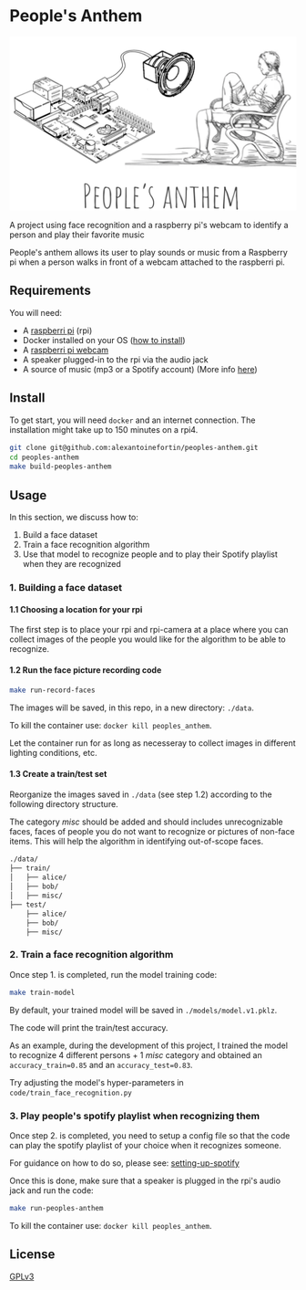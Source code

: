 # People's Anthem

![peoples-anthem-logo](./assets/logo.png "People's anthem")

A project using face recognition and a raspberry pi's webcam to identify a person and play their favorite music

People's anthem allows its user to play sounds or music from a Raspberry pi when a person walks in front of a webcam attached to the raspberri pi.

## Requirements
You will need:
* A [raspberri pi](https://www.raspberrypi.org/) (rpi)
* Docker installed on your OS ([how to install](https://docs.docker.com/engine/install/debian/))
* A [raspberri pi webcam](https://www.raspberrypi.org/products/camera-module-v2/)
* A speaker plugged-in to the rpi via the audio jack
* A source of music (mp3 or a Spotify account) (More info [here](doc/setting-up-spotify.md))


## Install
To get start, you will need `docker` and an internet connection.
The installation might take up to 150 minutes on a rpi4.

```bash
git clone git@github.com:alexantoinefortin/peoples-anthem.git
cd peoples-anthem
make build-peoples-anthem
```



## Usage
In this section, we discuss how to:
1. Build a face dataset
2. Train a face recognition algorithm
3. Use that model to recognize people and to play their Spotify playlist when they are recognized

### 1. Building a face dataset

#### 1.1 Choosing a location for your rpi
The first step is to place your rpi and rpi-camera at a place where you can collect images of the people you would like for the algorithm to be able to recognize.

#### 1.2 Run the face picture recording code
```bash
make run-record-faces
```
The images will be saved, in this repo, in a new directory: `./data`.

To kill the container use: `docker kill peoples_anthem`.

Let the container run for as long as necesseray to collect images in different lighting conditions, etc. 

#### 1.3 Create a train/test set
Reorganize the images saved in `./data` (see step 1.2) according to the following directory structure. 

The category _misc_ should be added and should includes unrecognizable faces, faces of people you do not want to recognize or pictures of non-face items. This will help the algorithm in identifying out-of-scope faces.

```
./data/
├── train/
│   ├── alice/
│   ├── bob/
│   ├── misc/
├── test/
    ├── alice/
    ├── bob/
    ├── misc/
```

### 2. Train a face recognition algorithm
Once step 1. is completed, run the model training code:

```bash
make train-model
```
By default, your trained model will be saved in `./models/model.v1.pklz`. 

The code will print the train/test accuracy.

As an example, during the development of this project, I trained the model to recognize 4 different persons + 1 _misc_ category and obtained an `accuracy_train=0.85` and an `accuracy_test=0.83`.

Try adjusting the model's hyper-parameters in `code/train_face_recognition.py`

### 3. Play people's spotify playlist when recognizing them
Once step 2. is completed, you need to setup a config file so that the code can play the spotify playlist of your choice when it recognizes someone.

For guidance on how to do so, please see: [setting-up-spotify](doc/setting-up-spotify.md)

Once this is done, make sure that a speaker is plugged in the rpi's audio jack and run the code:
```bash
make run-peoples-anthem
```
To kill the container use: `docker kill peoples_anthem`.

## License

[GPLv3](LICENSE)